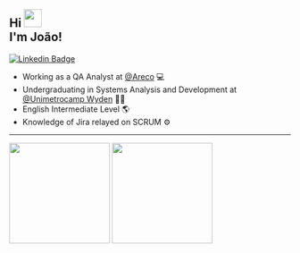 <h2 align="left">Hi <img src="https://raw.githubusercontent.com/kaueMarques/kaueMarques/master/hi.gif" width="32"><br> I'm João!</h2>

[![Linkedin Badge](https://img.shields.io/badge/LinkedIn-0077B5?style=for-the-badge&logo=linkedin&logoColor=white&link=https://www.linkedin.com/in/jo%C3%A3o-v%C3%ADctor-santos-campos-2b3232202/)](https://www.linkedin.com/in/jo%C3%A3o-v%C3%ADctor-santos-campos-2b3232202/) 

- Working as a QA Analyst at [@Areco](https://grvsoftware.com.br/) 💻
- Undergraduating in Systems Analysis and Development at [@Unimetrocamp Wyden](https://www.wyden.com.br/unidades/unimetrocamp) 👨‍💻
- English Intermediate Level 🌎
- Knowledge of Jira relayed on SCRUM ⚙

<hr>

<div>
  <img height="180em" src="https://github-readme-stats.vercel.app/api?username=joao2907&show_icons=true&theme=transparent&include_all_commits=true&count_private=true&hide_border=true"/>
  <img height="180em" src="https://github-readme-stats.vercel.app/api/top-langs/?username=joao2907&layout=compact&theme=transparent&hide_border=true"/>
</div>
